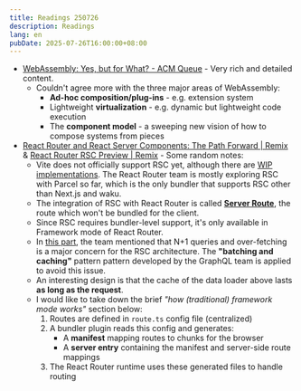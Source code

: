 ```yaml
---
title: Readings 250726
description: Readings
lang: en
pubDate: 2025-07-26T16:00:00+08:00
---
```


- [WebAssembly: Yes, but for What? - ACM Queue](https://queue.acm.org/detail.cfm?id=3746171) - Very rich and detailed content.
  - Couldn't agree more with the three major areas of WebAssembly:
    - **Ad-hoc composition/plug-ins** - e.g. extension system
    - Lightweight **virtualization** - e.g. dynamic but lightweight code execution
    - The **component model** - a sweeping new vision of how to compose systems from pieces
- [React Router and React Server Components: The Path Forward | Remix](https://remix.run/blog/react-router-and-react-server-components) & [React Router RSC Preview | Remix](https://remix.run/blog/rsc-preview) - Some random notes:
  - Vite does not officially support RSC yet, although there are [WIP implementations](https://github.com/hi-ogawa/vite-plugins/tree/main/packages/rsc). The React Router team is mostly exploring RSC with Parcel so far, which is the only bundler that supports RSC other than Next.js and waku.
  - The integration of RSC with React Router is called [**Server Route**](https://remix.run/blog/rsc-preview#server-component-routes), the route which won't be bundled for the client.
  - Since RSC requires bundler-level support, it's only available in Framework mode of React Router.
  - In [this part](https://remix.run/blog/rsc-preview#batching-and-caching), the team mentioned that N+1 queries and over-fetching is a major concern for the RSC architecture. The **"batching and caching"** pattern pattern developed by the GraphQL team is applied to avoid this issue.
  - An interesting design is that the cache of the data loader above lasts **as long as the request**.
  - I would like to take down the brief *"how (traditional) framework mode works"* section below:
    1. Routes are defined in `route.ts` config file (centralized)
    2. A bundler plugin reads this config and generates:
       - A **manifest** mapping routes to chunks for the browser
       - A **server entry** containing the manifest and server-side route mappings
    3. The React Router runtime uses these generated files to handle routing
